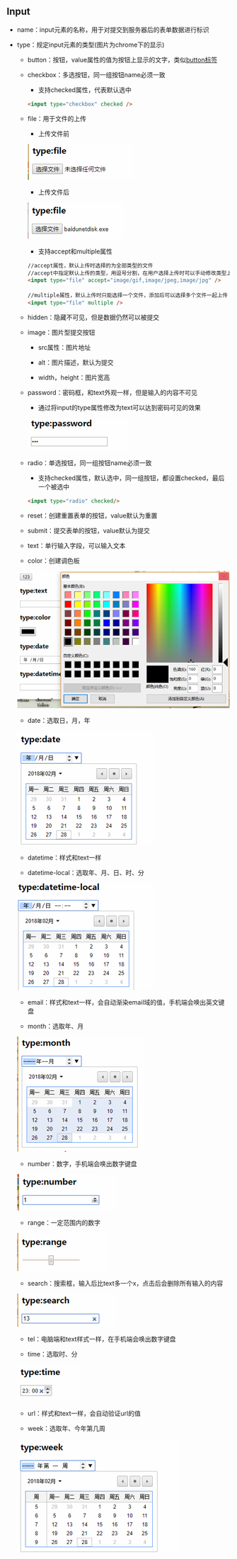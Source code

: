 ## Input

* name：input元素的名称，用于对提交到服务器后的表单数据进行标识

* type：规定input元素的类型\(图片为chrome下的显示\)

  * button：按钮，value属性的值为按钮上显示的文字，类似[button标签](/HTML/label/form/form_button.md)

  * checkbox：多选按钮，同一组按钮name必须一致

    * 支持checked属性，代表默认选中

    ```markdown
    <input type="checkbox" checked />
    ```

  * file：用于文件的上传

    * 上传文件前

    ![](/assets/label_input_file_prev.png)

    * 上传文件后

    ![](/assets/label_input_file_next.png)

    * 支持accept和multiple属性

    ```markdown
    //accept属性，默认上传时选择的为全部类型的文件
    //accept中指定默认上传的类型，用逗号分割，在用户选择上传时可以手动修改类型上传，不会报错
    <input type="file" accept="image/gif,image/jpeg,image/jpg" />

    //multiple属性，默认上传时只能选择一个文件，添加后可以选择多个文件一起上传
    <input type="file" multiple />
    ```

  * hidden：隐藏不可见，但是数据仍然可以被提交

  * image：图片型提交按钮

    * src属性：图片地址

    * alt：图片描述，默认为提交

    * width，height：图片宽高

  * password：密码框，和text外观一样，但是输入的内容不可见

    * 通过将input的type属性修改为text可以达到密码可见的效果

    ![](/assets/label_input_password.png)

  * radio：单选按钮，同一组按钮name必须一致

    * 支持checked属性，默认选中，同一组按钮，都设置checked，最后一个被选中

    ```markdown
    <input type="radio" checked/>
    ```

  * reset：创建重置表单的按钮，value默认为重置

  * submit：提交表单的按钮，value默认为提交

  * text：单行输入字段，可以输入文本

  * color：创建调色板

  ![](/assets/label_input_color.png)

  * date：选取日，月，年

  ![](/assets/label_input_date.png)

  * datetime：样式和text一样

  * datetime-local：选取年、月、日、时、分

  ![](/assets/label_input_datetime_local.png)

  * email：样式和text一样，会自动渐染email域的值，手机端会唤出英文键盘

  * month：选取年、月

  ![](/assets/label_input_month.png)

  * number：数字，手机端会唤出数字键盘

  ![](/assets/label_input_number.png)

  * range：一定范围内的数字

  ![](/assets/label_input_range.png)

  * search：搜索框，输入后比text多一个x，点击后会删除所有输入的内容

  ![](/assets/label_input_search.png)

  * tel：电脑端和text样式一样，在手机端会唤出数字键盘

  * time：选取时、分

  ![](/assets/label_input_time.png)

  * url：样式和text一样，会自动验证url的值

  * week：选取年、今年第几周

  ![](/assets/label_input_week.png)



